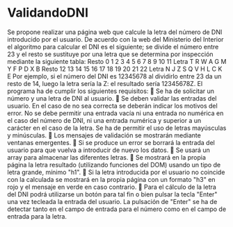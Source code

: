 # ValidandoDNI
Se propone realizar una página web que calcule la letra del número de DNI introducido por el usuario. De acuerdo con la web del Ministerio del Interior el algoritmo para calcular el DNI es el siguiente; se divide el número entre 23 y el resto se sustituye por una letra que se determina por inspección mediante la siguiente tabla: 
Resto 0 1 2 3 4 5 6 7 8 9 10 11 
Letra T R W A G M Y F P D X B 
Resto 12 13 14 15 16 17 18 19 20 21 22 
Letra N J Z S Q V H L C K E 
Por ejemplo, si el número del DNI es 12345678 al dividirlo entre 23 da un resto de 14, luego la letra sería la Z: el resultado sería 12345678Z. El programa ha de cumplir los siguientes requisitos: 
 Se ha de solicitar un número y una letra de DNI al usuario. 
 Se deben validar las entradas del usuario. En el caso de no sea correcta se deberán indicar los motivos del error. No se debe permitir una entrada vacía ni una entrada no numérica en el caso del número de DNI, ni una entrada numérica y superior a un carácter en el caso de la letra. Se ha de permitir el uso de letras mayúsculas y minúsculas. 
 Los mensajes de validación se mostrarán mediante ventanas emergentes. 
 Si se produce un error se borrará la entrada del usuario para que vuelva a introducir de nuevo los datos. 
 Se usará un array para almacenar las diferentes letras. 
 Se mostrará en la propia página la letra resultado (utilizando funciones del DOM) usando un tipo de letra grande, mínimo "h1".
 Si la letra introducida por el usuario no coincide con la calculada se mostrará en la propia página con un formato "h3" en rojo y el mensaje en verde en caso contrario. 
 Para el cálculo de la letra del DNI podrá utilizarse un botón para tal fin o bien pulsar la tecla "Enter" una vez tecleada la entrada del usuario. La pulsación de "Enter" se ha de detectar tanto en el campo de entrada para el número como en el campo de entrada para la letra.
